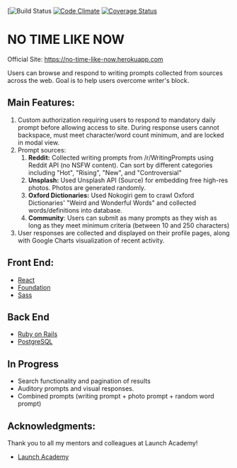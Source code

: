 [![Build Status](https://codeship.com/projects/fabb0470-3510-0136-cb1e-1e1a57dc8df8/status?branch=master)
[![Code Climate](https://codeclimate.com/github/ChoiChips/no-time-like-now/badges/gpa.svg)](https://codeclimate.com/github/ChoiChips/no-time-like-now)
[![Coverage Status](https://coveralls.io/repos/github/ChoiChips/no-time-like-now/badge.svg?branch=master)](https://coveralls.io/github/ChoiChips/no-time-like-now?branch=master)

# NO TIME LIKE NOW

Official Site:
https://no-time-like-now.herokuapp.com

Users can browse and respond to writing prompts collected from sources across the web. Goal is to help users overcome writer's block.

## Main Features:
1. Custom authorization requiring users to respond to mandatory daily prompt before allowing access to site. During response users cannot backspace, must meet character/word count minimum, and are locked in modal view.
2. Prompt sources:
   1. **Reddit:** Collected writing prompts from /r/WritingPrompts using Reddit API (no NSFW content). Can sort by different categories including "Hot", "Rising", "New", and "Controversial"
   2. **Unsplash:** Used Unsplash API (Source) for embedding free high-res photos. Photos are generated randomly.
   3. **Oxford Dictionaries:** Used Nokogiri gem to crawl Oxford Dictionaries' "Weird and Wonderful Words" and collected words/definitions into database.
   4. **Community**: Users can submit as many prompts as they wish as long as they meet minimum criteria (between 10 and 250 characters)
3. User responses are collected and displayed on their profile pages, along with Google Charts visualization of recent activity.


## Front End:
* [React](https://reactjs.org/)
* [Foundation](https://foundation.zurb.com/)
* [Sass](https://sass-lang.com/)

## Back End
* [Ruby on Rails](http://rubyonrails.org/)
* [PostgreSQL](https://www.postgresql.org/)

## In Progress
* Search functionality and pagination of results
* Auditory prompts and visual responses.
* Combined prompts (writing prompt + photo prompt + random word prompt)

## Acknowledgments:

Thank you to all my mentors and colleagues at Launch Academy!
* [Launch Academy](https://www.launchacademy.com)
